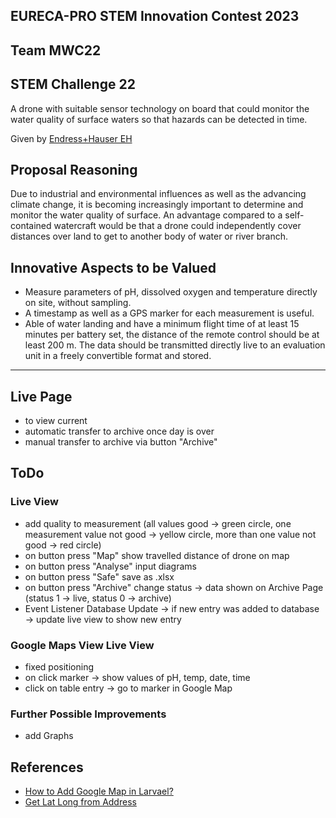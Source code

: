 ## EURECA-PRO STEM Innovation Contest 2023
## Team MWC22

## STEM Challenge 22
A drone with suitable sensor technology on board that could monitor the water quality of surface waters so that hazards can be detected in time.

Given by [Endress+Hauser EH](https://www.de.endress.com/de?wt_mc=paid-search.google.keyword.othr.de-brand.sc-germany.admedia&gad=1&gclid=CjwKCAjwl6OiBhA2EiwAuUwWZV75efmHGKmsGOK_1BNmxa9vt_WIKOXZXQtSlY9RPdTvKGHHTENJaRoCR7kQAvD_BwE)

## Proposal Reasoning
Due to industrial and environmental influences as well as the
advancing climate change, it is becoming increasingly important to
determine and monitor the water quality of surface. An advantage
compared to a self-contained watercraft would be that a drone
could independently cover distances over land to get to another
body of water or river branch.

## Innovative Aspects to be Valued
- Measure parameters of pH, dissolved oxygen and temperature
directly on site, without sampling.
- A timestamp as well as a GPS marker for each measurement is
useful.
- Able of water landing and have a minimum flight time of at
least 15 minutes per battery set, the distance of the remote
control should be at least 200 m. The data should be
transmitted directly live to an evaluation unit in a freely
convertible format and stored.

---

## Live Page
- to view current 
- automatic transfer to archive once day is over
- manual transfer to archive via button "Archive"

## ToDo
### Live View
- add quality to measurement (all values good -> green circle, one measurement value not good -> yellow circle, more than one value not good -> red circle)
- on button press "Map" show travelled distance of drone on map
- on button press "Analyse" input diagrams
- on button press "Safe" save as .xlsx
- on button press "Archive" change status -> data shown on Archive Page (status 1 -> live, status 0 -> archive)
- Event Listener Database Update -> if new entry was added to database -> update live view to show new entry

### Google Maps View Live View
- fixed positioning
- on click marker -> show values of pH, temp, date, time
- click on table entry -> go to marker in Google Map

### Further Possible Improvements
- add Graphs

## References
- [How to Add Google Map in Larvael?](https://www.itsolutionstuff.com/post/how-to-add-google-map-in-laravelexample.html)
- [Get Lat Long from Address](https://www.latlong.net/convert-address-to-lat-long.html)
